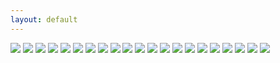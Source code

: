 ```yaml
---
layout: default
---
```


<img src="http://content.danlubbers.com/img/lifestyle/danlubbers-lifestyle-portfolio-1.jpg" data-title="" data-subtitle="" />
<img src="http://content.danlubbers.com/img/lifestyle/danlubbers-lifestyle-portfolio-2.jpg" data-title="" data-subtitle="" />
<img src="http://content.danlubbers.com/img/lifestyle/danlubbers-lifestyle-portfolio-3.jpg" data-title="" data-subtitle="" />
<img src="http://content.danlubbers.com/img/lifestyle/danlubbers-lifestyle-portfolio-4.jpg" data-title="" data-subtitle="" />
<img src="http://content.danlubbers.com/img/lifestyle/danlubbers-lifestyle-portfolio-5.jpg" data-title="" data-subtitle="" />
<img src="http://content.danlubbers.com/img/lifestyle/danlubbers-lifestyle-portfolio-6.jpg" data-title="" data-subtitle="" />
<img src="http://content.danlubbers.com/img/lifestyle/danlubbers-lifestyle-portfolio-7.jpg" data-title="" data-subtitle="" />
<img src="http://content.danlubbers.com/img/lifestyle/danlubbers-lifestyle-portfolio-8.jpg" data-title="" data-subtitle="" />
<img src="http://content.danlubbers.com/img/lifestyle/danlubbers-lifestyle-portfolio-9.jpg" data-title="" data-subtitle="" />
<img src="http://content.danlubbers.com/img/lifestyle/danlubbers-lifestyle-portfolio-10.jpg" data-title="" data-subtitle="" />
<img src="http://content.danlubbers.com/img/lifestyle/danlubbers-lifestyle-portfolio-11.jpg" data-title="" data-subtitle="" />
<img src="http://content.danlubbers.com/img/lifestyle/danlubbers-lifestyle-portfolio-12.jpg" data-title="" data-subtitle="" />
<img src="http://content.danlubbers.com/img/lifestyle/danlubbers-lifestyle-portfolio-13.jpg" data-title="" data-subtitle="" />
<img src="http://content.danlubbers.com/img/lifestyle/danlubbers-lifestyle-portfolio-14.jpg" data-title="" data-subtitle="" />
<img src="http://content.danlubbers.com/img/lifestyle/danlubbers-lifestyle-portfolio-15.jpg" data-title="" data-subtitle="" />
<img src="http://content.danlubbers.com/img/lifestyle/danlubbers-lifestyle-portfolio-16.jpg" data-title="" data-subtitle="" />
<img src="http://content.danlubbers.com/img/lifestyle/danlubbers-lifestyle-portfolio-17.jpg" data-title="" data-subtitle="" />
<img src="http://content.danlubbers.com/img/lifestyle/danlubbers-lifestyle-portfolio-18.jpg" data-title="" data-subtitle="" />
<img src="http://content.danlubbers.com/img/lifestyle/danlubbers-lifestyle-portfolio-19.jpg" data-title="" data-subtitle="" />
<img src="http://content.danlubbers.com/img/lifestyle/danlubbers-lifestyle-portfolio-20.jpg" data-title="" data-subtitle="" />
<img src="http://content.danlubbers.com/img/lifestyle/danlubbers-lifestyle-portfolio-21.jpg" data-title="" data-subtitle="" />